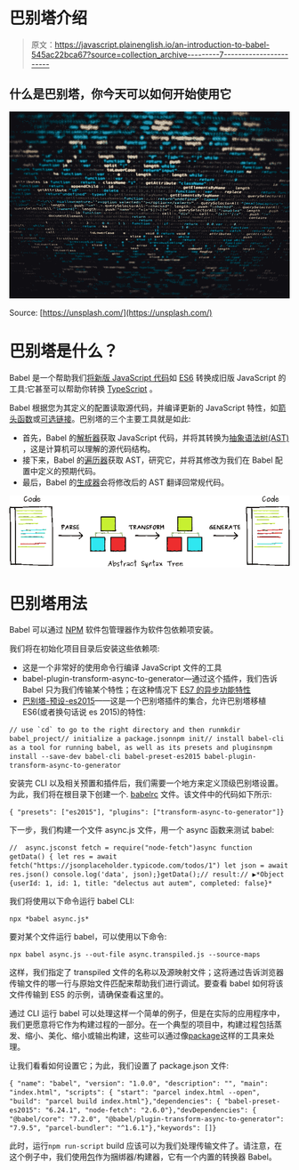 # 巴别塔介绍

> 原文：<https://javascript.plainenglish.io/an-introduction-to-babel-545ac22bca67?source=collection_archive---------7----------------------->

## 什么是巴别塔，你今天可以如何开始使用它

![](img/f007200bce192765b8931c6d942d8ef0.png)

Source: [https://unsplash.com/](https://unsplash.com/)

# 巴别塔是什么？

Babel 是一个帮助我们[将新版 JavaScript 代码](https://scotch.io/tutorials/javascript-transpilers-what-they-are-why-we-need-them)如 [ES6](https://www.w3schools.com/js/js_es6.asp) 转换成旧版 JavaScript 的工具:它甚至可以帮助你转换 [TypeScript](https://iamturns.com/typescript-babel/) 。

Babel 根据您为其定义的配置读取源代码，并编译更新的 JavaScript 特性，如[箭头函数](https://developer.mozilla.org/en-US/docs/Web/JavaScript/Reference/Functions/Arrow_functions)或[可选链接](https://developer.mozilla.org/en-US/docs/Web/JavaScript/Reference/Operators/Optional_chaining)。巴别塔的三个主要工具就是如此:

*   首先，Babel 的[解析器](https://github.com/babel/babel/tree/master/packages/babel-parser)获取 JavaScript 代码，并将其转换为[抽象语法树(AST)](https://en.wikipedia.org/wiki/Abstract_syntax_tree) ，这是计算机可以理解的源代码结构。
*   接下来，Babel 的[遍历器](https://github.com/babel/babel/tree/master/packages/babel-traverse)获取 AST，研究它，并将其修改为我们在 Babel 配置中定义的预期代码。
*   最后，Babel 的[生成器](https://github.com/babel/babel/tree/master/packages/babel-generator)会将修改后的 AST 翻译回常规代码。

![](img/6d190aaa302dbaf931e90378d114fdd9.png)

# 巴别塔用法

Babel 可以通过 [NPM](https://www.npmjs.com/) 软件包管理器作为软件包依赖项安装。

我们将在初始化项目目录后安装这些依赖项:

*   这是一个非常好的使用命令行编译 JavaScript 文件的工具
*   babel-plugin-transform-async-to-generator—通过这个插件，我们告诉 Babel 只为我们传输某个特性；在这种情况下 [ES7 的异步功能特性](https://medium.com/@habibridho/javascript-es7-async-await-tutorial-64275c81ce2e)
*   [巴别塔-预设-es2015](https://babeljs.io/docs/en/babel-preset-es2015/)——这是一个巴别塔插件的集合，允许巴别塔移植 ES6(或者换句话说 es 2015)的特性:

```
// use `cd` to go to the right directory and then runmkdir babel_project// initialize a package.jsonnpm init// install babel-cli as a tool for running babel, as well as its presets and pluginsnpm install --save-dev babel-cli babel-preset-es2015 babel-plugin-transform-async-to-generator
```

安装完 CLI 以及相关预置和插件后，我们需要一个地方来定义顶级巴别塔设置。为此，我们将在根目录下创建一个. [babelrc](https://babeljs.io/docs/en/6.26.3/babelrc) 文件。该文件中的代码如下所示:

```
{ "presets": ["es2015"], "plugins": ["transform-async-to-generator"]}
```

下一步，我们构建一个文件 async.js 文件，用一个 async 函数来测试 babel:

```
//  async.jsconst fetch = require("node-fetch")async function getData() { let res = await          fetch("https://jsonplaceholder.typicode.com/todos/1") let json = await res.json() console.log('data', json);}getData();// result:// ▶*Object {userId: 1, id: 1, title: "delectus aut autem", completed: false}*
```

我们将使用以下命令运行 babel CLI:

```
npx *babel async.js*
```

要对某个文件运行 babel，可以使用以下命令:

```
npx babel async.js --out-file async.transpiled.js --source-maps
```

这样，我们指定了 transpiled 文件的名称以及源映射文件；这将通过告诉浏览器传输文件的哪一行与原始文件匹配来帮助我们进行调试。要查看 babel 如何将该文件传输到 ES5 的示例，请确保查看这里的。

通过 CLI 运行 babel 可以处理这样一个简单的例子，但是在实际的应用程序中，我们更愿意将它作为构建过程的一部分。在一个典型的项目中，构建过程包括蒸发、缩小、美化、缩小或输出构建，这些可以通过像[package](https://parceljs.org/)这样的工具来处理。

让我们看看如何设置它；为此，我们设置了 package.json 文件:

```
{ "name": "babel", "version": "1.0.0", "description": "", "main": "index.html", "scripts": { "start": "parcel index.html --open", "build": "parcel build index.html"},"dependencies": { "babel-preset-es2015": "6.24.1", "node-fetch": "2.6.0"},"devDependencies": { "@babel/core": "7.2.0", "@babel/plugin-transform-async-to-generator": "7.9.5", "parcel-bundler": "^1.6.1"},"keywords": []}
```

此时，运行`npm run-script` build 应该可以为我们处理传输文件了。请注意，在这个例子中，我们使用[包](https://parceljs.org/)作为捆绑器/构建器，它有一个内置的转换器 Babel。